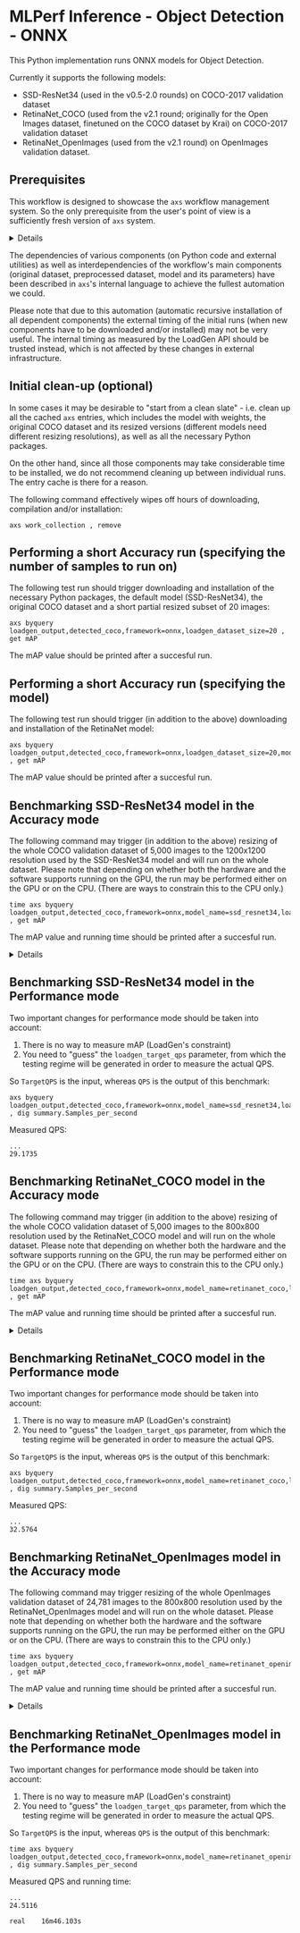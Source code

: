 # MLPerf Inference - Object Detection - ONNX

This Python implementation runs ONNX models for Object Detection.

Currently it supports the following models:
- SSD-ResNet34 (used in the v0.5-2.0 rounds) on COCO-2017 validation dataset
- RetinaNet_COCO (used from the v2.1 round; originally for the Open Images dataset, finetuned on the COCO dataset by Krai) on COCO-2017 validation dataset
- RetinaNet_OpenImages (used from the v2.1 round) on OpenImages validation dataset.

## Prerequisites

This workflow is designed to showcase the `axs` workflow management system.
So the only prerequisite from the user's point of view is a sufficiently fresh version of `axs` system.

<details><pre>
git clone https://github.com/krai/axs
</pre></details>

The dependencies of various components (on Python code and external utilities) as well as interdependencies of the workflow's main components (original dataset, preprocessed dataset, model and its parameters) have been described in `axs`'s internal language to achieve the fullest automation we could.

Please note that due to this automation (automatic recursive installation of all dependent components) the external timing of the initial runs (when new components have to be downloaded and/or installed) may not be very useful. The internal timing as measured by the LoadGen API should be trusted instead, which is not affected by these changes in external infrastructure.


## Initial clean-up (optional)

In some cases it may be desirable to "start from a clean slate" - i.e. clean up all the cached `axs` entries,
which includes the model with weights, the original COCO dataset and its resized versions
(different models need different resizing resolutions), as well as all the necessary Python packages.

On the other hand, since all those components may take considerable time to be installed, we do not recommend cleaning up between individual runs.
The entry cache is there for a reason.

The following command effectively wipes off hours of downloading, compilation and/or installation:
```
axs work_collection , remove
```


## Performing a short Accuracy run (specifying the number of samples to run on)

The following test run should trigger downloading and installation of the necessary Python packages, the default model (SSD-ResNet34), the original COCO dataset and a short partial resized subset of 20 images:
```
axs byquery loadgen_output,detected_coco,framework=onnx,loadgen_dataset_size=20 , get mAP
```
The mAP value should be printed after a succesful run.


## Performing a short Accuracy run (specifying the model)

The following test run should trigger (in addition to the above) downloading and installation of the RetinaNet model:
```
axs byquery loadgen_output,detected_coco,framework=onnx,loadgen_dataset_size=20,model_name=retinanet_coco , get mAP
```
The mAP value should be printed after a succesful run.


## Benchmarking SSD-ResNet34 model in the Accuracy mode

The following command may trigger (in addition to the above) resizing of the whole COCO validation dataset of 5,000 images to the 1200x1200 resolution used by the SSD-ResNet34 model and will run on the whole dataset. Please note that depending on whether both the hardware and the software supports running on the GPU, the run may be performed either on the GPU or on the CPU.
(There are ways to constrain this to the CPU only.)
```
time axs byquery loadgen_output,detected_coco,framework=onnx,model_name=ssd_resnet34,loadgen_dataset_size=5000,loadgen_buffer_size=100 , get mAP
```
The mAP value and running time should be printed after a succesful run.
<details><pre>
...
 Average Precision  (AP) @[ IoU=0.50:0.95 | area=   all | maxDets=100 ] = 0.200
 Average Precision  (AP) @[ IoU=0.50      | area=   all | maxDets=100 ] = 0.381
 Average Precision  (AP) @[ IoU=0.75      | area=   all | maxDets=100 ] = 0.184
 Average Precision  (AP) @[ IoU=0.50:0.95 | area= small | maxDets=100 ] = 0.118
 Average Precision  (AP) @[ IoU=0.50:0.95 | area=medium | maxDets=100 ] = 0.258
 Average Precision  (AP) @[ IoU=0.50:0.95 | area= large | maxDets=100 ] = 0.233
 Average Recall     (AR) @[ IoU=0.50:0.95 | area=   all | maxDets=  1 ] = 0.200
 Average Recall     (AR) @[ IoU=0.50:0.95 | area=   all | maxDets= 10 ] = 0.321
 Average Recall     (AR) @[ IoU=0.50:0.95 | area=   all | maxDets=100 ] = 0.344
 Average Recall     (AR) @[ IoU=0.50:0.95 | area= small | maxDets=100 ] = 0.174
 Average Recall     (AR) @[ IoU=0.50:0.95 | area=medium | maxDets=100 ] = 0.407
 Average Recall     (AR) @[ IoU=0.50:0.95 | area= large | maxDets=100 ] = 0.416
mAP=19.973%

real    8m7.772s
</pre></details>


## Benchmarking SSD-ResNet34 model in the Performance mode

Two important changes for performance mode should be taken into account:
1. There is no way to measure mAP (LoadGen's constraint)
2. You need to "guess" the `loadgen_target_qps` parameter, from which the testing regime will be generated in order to measure the actual QPS.

So `TargetQPS` is the input, whereas `QPS` is the output of this benchmark:
```
axs byquery loadgen_output,detected_coco,framework=onnx,model_name=ssd_resnet34,loadgen_dataset_size=5000,loadgen_buffer_size=100,loadgen_mode=PerformanceOnly,loadgen_target_qps=32,verbosity=1 , dig summary.Samples_per_second
```
Measured QPS:
```
...
29.1735
```


## Benchmarking RetinaNet_COCO model in the Accuracy mode

The following command may trigger (in addition to the above) resizing of the whole COCO validation dataset of 5,000 images to the 800x800 resolution used by the RetinaNet_COCO model and will run on the whole dataset. Please note that depending on whether both the hardware and the software supports running on the GPU, the run may be performed either on the GPU or on the CPU.
(There are ways to constrain this to the CPU only.)
```
time axs byquery loadgen_output,detected_coco,framework=onnx,model_name=retinanet_coco,loadgen_dataset_size=5000,loadgen_buffer_size=100 , get mAP
```
The mAP value and running time should be printed after a succesful run.
<details><pre>
...
 Average Precision  (AP) @[ IoU=0.50:0.95 | area=   all | maxDets=100 ] = 0.353
 Average Precision  (AP) @[ IoU=0.50      | area=   all | maxDets=100 ] = 0.541
 Average Precision  (AP) @[ IoU=0.75      | area=   all | maxDets=100 ] = 0.371
 Average Precision  (AP) @[ IoU=0.50:0.95 | area= small | maxDets=100 ] = 0.182
 Average Precision  (AP) @[ IoU=0.50:0.95 | area=medium | maxDets=100 ] = 0.378
 Average Precision  (AP) @[ IoU=0.50:0.95 | area= large | maxDets=100 ] = 0.505
 Average Recall     (AR) @[ IoU=0.50:0.95 | area=   all | maxDets=  1 ] = 0.310
 Average Recall     (AR) @[ IoU=0.50:0.95 | area=   all | maxDets= 10 ] = 0.494
 Average Recall     (AR) @[ IoU=0.50:0.95 | area=   all | maxDets=100 ] = 0.538
 Average Recall     (AR) @[ IoU=0.50:0.95 | area= small | maxDets=100 ] = 0.339
 Average Recall     (AR) @[ IoU=0.50:0.95 | area=medium | maxDets=100 ] = 0.571
 Average Recall     (AR) @[ IoU=0.50:0.95 | area= large | maxDets=100 ] = 0.706
mAP=35.292%

real    4m11.754s
</pre></details>


## Benchmarking RetinaNet_COCO model in the Performance mode

Two important changes for performance mode should be taken into account:
1. There is no way to measure mAP (LoadGen's constraint)
2. You need to "guess" the `loadgen_target_qps` parameter, from which the testing regime will be generated in order to measure the actual QPS.

So `TargetQPS` is the input, whereas `QPS` is the output of this benchmark:
```
axs byquery loadgen_output,detected_coco,framework=onnx,model_name=retinanet_coco,loadgen_dataset_size=5000,loadgen_buffer_size=100,loadgen_mode=PerformanceOnly,loadgen_target_qps=38,verbosity=1 , dig summary.Samples_per_second
```
Measured QPS:
```
...
32.5764
```

## Benchmarking RetinaNet_OpenImages model in the Accuracy mode

The following command may trigger resizing of the whole OpenImages validation dataset of 24,781 images to the 800x800 resolution used by the RetinaNet_OpenImages model and will run on the whole dataset. Please note that depending on whether both the hardware and the software supports running on the GPU, the run may be performed either on the GPU or on the CPU.
(There are ways to constrain this to the CPU only.)
```
time axs byquery loadgen_output,detected_coco,framework=onnx,model_name=retinanet_openimages,loadgen_dataset_size=24781,loadgen_buffer_size=200 , get mAP
```
The mAP value and running time should be printed after a succesful run.
<details><pre>
...
 Average Precision  (AP) @[ IoU=0.50:0.95 | area=   all | maxDets=100 ] = 0.375
 Average Precision  (AP) @[ IoU=0.50      | area=   all | maxDets=100 ] = 0.524
 Average Precision  (AP) @[ IoU=0.75      | area=   all | maxDets=100 ] = 0.405
 Average Precision  (AP) @[ IoU=0.50:0.95 | area= small | maxDets=100 ] = 0.025
 Average Precision  (AP) @[ IoU=0.50:0.95 | area=medium | maxDets=100 ] = 0.124
 Average Precision  (AP) @[ IoU=0.50:0.95 | area= large | maxDets=100 ] = 0.415
 Average Recall     (AR) @[ IoU=0.50:0.95 | area=   all | maxDets=  1 ] = 0.420
 Average Recall     (AR) @[ IoU=0.50:0.95 | area=   all | maxDets= 10 ] = 0.599
 Average Recall     (AR) @[ IoU=0.50:0.95 | area=   all | maxDets=100 ] = 0.627
 Average Recall     (AR) @[ IoU=0.50:0.95 | area= small | maxDets=100 ] = 0.083
 Average Recall     (AR) @[ IoU=0.50:0.95 | area=medium | maxDets=100 ] = 0.333
 Average Recall     (AR) @[ IoU=0.50:0.95 | area= large | maxDets=100 ] = 0.678
mAP=37.525%

real    25m58.508s
</pre></details>


## Benchmarking RetinaNet_OpenImages model in the Performance mode

Two important changes for performance mode should be taken into account:
1. There is no way to measure mAP (LoadGen's constraint)
2. You need to "guess" the `loadgen_target_qps` parameter, from which the testing regime will be generated in order to measure the actual QPS.

So `TargetQPS` is the input, whereas `QPS` is the output of this benchmark:
```
time axs byquery loadgen_output,detected_coco,framework=onnx,model_name=retinanet_openimages,loadgen_dataset_size=24781,loadgen_buffer_size=200,loadgen_mode=PerformanceOnly,loadgen_target_qps=25,verbosity=1 , dig summary.Samples_per_second
```
Measured QPS and running time:
```
...
24.5116

real    16m46.103s
```
